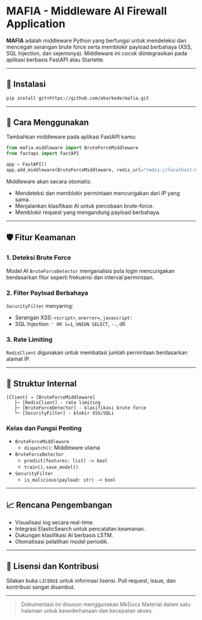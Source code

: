 
# MAFIA - Middleware AI Firewall Application

**MAFIA** adalah middleware Python yang berfungsi untuk mendeteksi dan mencegah serangan brute force serta memblokir payload berbahaya (XSS, SQL Injection, dan sejenisnya). Middleware ini cocok diintegrasikan pada aplikasi berbasis FastAPI atau Starlette.

---

## 🔧 Instalasi

```bash
pip install git+https://github.com/akarkode/mafia.git
```

---

## 🚀 Cara Menggunakan

Tambahkan middleware pada aplikasi FastAPI kamu:
```python
from mafia.middleware import BruteForceMiddleware
from fastapi import FastAPI

app = FastAPI()
app.add_middleware(BruteForceMiddleware, redis_url="redis://localhost:6379")
```

Middleware akan secara otomatis:
- Mendeteksi dan memblokir permintaan mencurigakan dari IP yang sama.
- Menjalankan klasifikasi AI untuk percobaan brute-force.
- Memblokir request yang mengandung payload berbahaya.

---

## 🛡️ Fitur Keamanan

### 1. Deteksi Brute Force
Model AI `BruteForceDetector` menganalisis pola login mencurigakan berdasarkan fitur seperti frekuensi dan interval permintaan.

### 2. Filter Payload Berbahaya
`SecurityFilter` menyaring:
- Serangan XSS: `<script>`, `onerror=`, `javascript:`
- SQL Injection: `' OR 1=1`, `UNION SELECT`, `--`, dll

### 3. Rate Limiting
`RedisClient` digunakan untuk membatasi jumlah permintaan berdasarkan alamat IP.

---

## 🧠 Struktur Internal

```text
[Client] → [BruteForceMiddleware]
   ├─ [RedisClient] - rate limiting
   ├─ [BruteForceDetector] - klasifikasi brute force
   └─ [SecurityFilter] - blokir XSS/SQLi
```

### Kelas dan Fungsi Penting
- `BruteForceMiddleware`
  - `dispatch()`: Middleware utama
- `BruteForceDetector`
  - `predict(features: list) -> bool`
  - `train()`, `save_model()`
- `SecurityFilter`
  - `is_malicious(payload: str) -> bool`

---

## 📈 Rencana Pengembangan

- Visualisasi log secara real-time.
- Integrasi ElasticSearch untuk pencatatan keamanan.
- Dukungan klasifikasi AI berbasis LSTM.
- Otomatisasi pelatihan model periodik.

---

## 📄 Lisensi dan Kontribusi

Silakan buka `LICENSE` untuk informasi lisensi. Pull request, issue, dan kontribusi sangat disambut.

---

> Dokumentasi ini disusun menggunakan MkDocs Material dalam satu halaman untuk kesederhanaan dan kecepatan akses.
